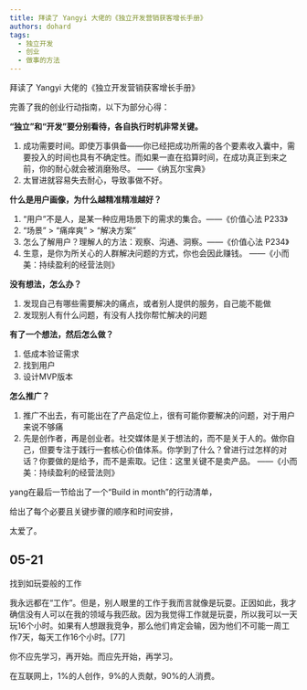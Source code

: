 ```yaml
---
title: 拜读了 Yangyi 大佬的《独立开发营销获客增长手册》
authors: dohard
tags:
  - 独立开发
  - 创业
  - 做事的方法
---
```


拜读了 Yangyi 大佬的《独立开发营销获客增长手册》

完善了我的创业行动指南，以下为部分心得：

**“独立”和“开发”要分别看待，各自执行时机非常关键。**

1. 成功需要时间。即使万事俱备——你已经把成功所需的各个要素收入囊中，需要投入的时间也具有不确定性。而如果一直在掐算时间，在成功真正到来之前，你的耐心就会被消磨殆尽。 ——《纳瓦尔宝典》
1. 太冒进就容易失去耐心，导致事做不好。

**什么是用户画像，为什么越精准精准越好？**

   1. “用户”不是人，是某一种应用场景下的需求的集合。——《价值心法 P233》
   2. “场景” > “痛痒爽” > “解决方案”
   3. 怎么了解用户？理解人的方法：观察、沟通、洞察。——《价值心法 P234》
   4. 生意，是你为所关心的人群解决问题的方式，你也会因此赚钱。 ——《小而美：持续盈利的经营法则》

**没有想法，怎么办？**

   1. 发现自己有哪些需要解决的痛点，或者别人提供的服务，自己能不能做
   2. 发现别人有什么问题，有没有人找你帮忙解决的问题

**有了一个想法，然后怎么做？**

   1. 低成本验证需求
   2. 找到用户
   3. 设计MVP版本

**怎么推广？**

   1. 推广不出去，有可能出在了产品定位上，很有可能你要解决的问题，对于用户来说不够痛
   2. 先是创作者，再是创业者。社交媒体是关于想法的，而不是关于人的。做你自己，但要专注于践行一套核心价值体系。你学到了什么？曾进行过怎样的对话？你要做的是给予，而不是索取。记住：这里关键不是卖产品。 ——《小而美：持续盈利的经营法则》

yang在最后一节给出了一个“Build in month”的行动清单，

给出了每个必要且关键步骤的顺序和时间安排，

太爱了。

## 05-21

找到如玩耍般的工作

我永远都在“工作”。但是，别人眼里的工作于我而言就像是玩耍。正因如此，我才确信没有人可以在我的领域与我匹敌。因为我觉得工作就是玩耍，所以我可以一天玩16个小时。如果有人想跟我竞争，那么他们肯定会输，因为他们不可能一周工作7天，每天工作16个小时。[77]

你不应先学习，再开始。而应先开始，再学习。

在互联网上，1%的人创作，9%的人贡献，90%的人消费。
